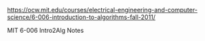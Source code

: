 https://ocw.mit.edu/courses/electrical-engineering-and-computer-science/6-006-introduction-to-algorithms-fall-2011/

MIT 6-006 Intro2Alg Notes
